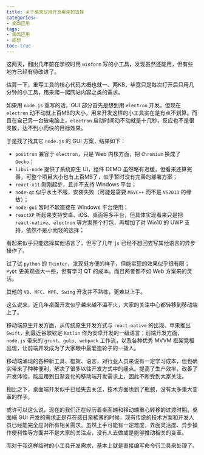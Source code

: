 ```yaml
---
title: 关于桌面应用开发框架的选择
categories:
- 桌面应用
tags:
- 桌面应用
- 感想
toc: true
---
```


这两天，翻出几年前在学校时用 `winform` 写的小工具，发现虽然还能用，但有些地方已经有待改进了。

估算一下，重写工具的核心代码大概也就一、两KB，毕竟只是每次打开后只用几分钟的小工具，用来爬一爬网站内容之类的需求。

如果用 `node.js` 重写的话，GUI 部分首先是想到用 `electron` 开发。但现在 `electron` 动不动就上百MB的大小，用来开发这样的小工具实在是有点不划算。而且在自己另一台破电脑上，`electron` 启动时间动不动就是十几秒，反应也不是很灵敏，达不到小而快的目标效果。

于是找了找其它 `node.js` 的 GUI 方案，结果如下：

* `positron` 兼容于 `electron`，只是 Web 内核方面，把 `Chromium` 换成了 `Gecko`；
* `libui-node` 提供了系统原生 UI，组件 DEMO 虽然略有迟缓，但看来还算完善，可整个项目大小也有上百MB了，似乎暂时没有完善的部署方案；
* `react-x11` 刚刚起步，且并不支持 Windows 平台；
* `node-qt` 似乎水土不服，安装失败（可能是需要 `MSVC++` 而不是 `VS2013` 的缘故）；
* `node-gui` 暂时不能直接在 Windows 平台使用；
* `reactXP` 听起来支持安卓、iOS、桌面等多平台，但具体实现看来只是把 `react-native`、`electron` 等方案整个打包，再增加了对 Win10 的 UWP 支持，依然不是小而轻的选择；

看起来似乎只能选择其他语言了，但写了几年 `js` 已经不想回去写其他语言的异步操作了。

试了试 `python` 的 `Tkinter`，发现挺方便的样子，但能实现的效果似乎很有限；`PyQt` 更美观强大一些，但有学习 QT 的成本。而且两者都不如 Web 方案来的灵活。

其他的 `VB`、`MFC`、`WPF`、`Swing` 开发并不熟练，更难以上手。

这么说来，近几年桌面开发似乎越来越不温不火，大家的关注中心都转移到移动端上了。

移动端原生开发方面，从传统原生开发方式与 `react-native` 的出现、苹果推出 `Swift`，到最近谷歌钦定 `Kotlin` 作为安卓开发的一级语言；前端开发方面，`node.js` 带来的 `grunt`、`gulp`、`webpack` 工作流，以及各种优秀 MVVM 框架竞相出现，让前端开发成为了大家眼中最爱造轮子的一拨人。

移动端涌现的各种新工具、框架、语言，对行业人员来说有一定学习成本，但也确实带来了种种便利，解决了很多以往开发方式中的痛点。提高了生产效率，改善了开发体验，能应用到日渐变化的移动端开发需求上，因此不断受到大家关注。

相比之下，桌面端开发似乎已经失去关注，技术方面也到了瓶颈，没有太多重大变革的样子。

或许可以这么说，现在的我们正在经历着桌面端和移动端重心转移的过渡时期。桌面端 GUI 开发的需求正是存在感日渐稀薄的时候，现有传统的技术方案和开发人员已经能完全应对所有相关需求。虽然上手可能有一定难度，界面灵活度、异步操作便利性等方面并不是大家的关注点，没有人去做或是能够推动相关的变革。

而对于我这样临时的小工具开发需求，基本上就是直接编写命令行工具来处理了。

<!--

发现对于一些很简单的开发需求，核心代码一两K，只用几分钟的小工具，却必须整上百MB的 `electron` 全家桶，开销实在有些太大了。

找到了一些不走浏览器路线的 node.js GUI 库，发现 `libui-node` 体积也不小，但组件 DEMO 看来还算完善；`react-x11` 刚起步，而且似乎不支持 Windows 平台；`positron` 相当于 `electron` 的 `Chromium` 换成 `Gecko`，而且已经放弃维护了；`node-qt` 似乎水土不服，安装失败（可能是需要 `MSVC++` 而不是 `VS2013`）；`node-gui` 暂时不能直接在 Windows 平台使用……

前几天冒头的 `reactXP` 又是一个只求方便不管开销的框架。把多平台方案整个打包，在 `electron` 外增加了对 Win10 的 `UWP` 支持，依然不适合开发轻量小工具。

`python` 的话有 `Tkinter` , `PyQt `等选择，但之前没接触过，有一定学习成本，暂时不作考虑。

